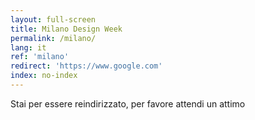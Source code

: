 ```yaml
---
layout: full-screen
title: Milano Design Week
permalink: /milano/
lang: it
ref: 'milano'
redirect: 'https://www.google.com'
index: no-index
---
```


<p class="text-left"><span class="loading-animated">Stai per essere reindirizzato, per favore attendi un attimo</span></p>
